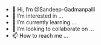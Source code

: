 - 👋 Hi, I’m @Sandeep-Gadmanpalli
- 👀 I’m interested in ...
- 🌱 I’m currently learning ...
- 💞️ I’m looking to collaborate on ...
- 📫 How to reach me ...

<!---
Sandeep-Gadmanpalli/Sandeep-Gadmanpalli is a ✨ special ✨ repository because its `README.md` (this file) appears on your GitHub profile.
You can click the Preview link to take a look at your changes.
--->
